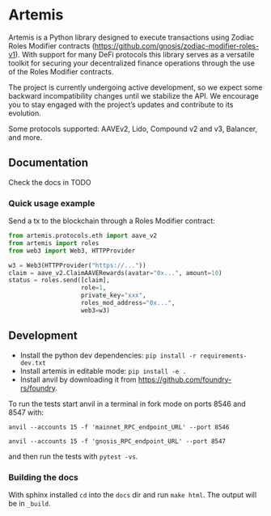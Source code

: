 # Artemis

Artemis is a Python library designed to execute transactions using Zodiac
Roles Modifier contracts (https://github.com/gnosis/zodiac-modifier-roles-v1).
With support for many DeFi protocols this library serves as a versatile toolkit
for securing your decentralized finance operations through the use of the
Roles Modifier contracts.

The project is currently undergoing active development, so we expect some backward
incompatibility changes until we stabilize the API. We encourage you to stay engaged
with the project’s updates and contribute to its evolution.

Some protocols supported: AAVEv2, Lido, Compound v2 and v3, Balancer, and more.

## Documentation

Check the docs in TODO

### Quick usage example

Send a tx to the blockchain through a Roles Modifier contract:

```python 
from artemis.protocols.eth import aave_v2
from artemis import roles
from web3 import Web3, HTTPProvider

w3 = Web3(HTTPProvider("https://..."))
claim = aave_v2.ClaimAAVERewards(avatar="0x...", amount=10)
status = roles.send([claim],
                    role=1,
                    private_key="xxx",
                    roles_mod_address="0x...",
                    web3=w3)

```

## Development

* Install the python dev dependencies: `pip install -r requirements-dev.txt`
* Install artemis in editable mode: `pip install -e .`
* Install anvil by downloading it from https://github.com/foundry-rs/foundry.

To run the tests start anvil in a terminal in fork mode on ports 8546 and 8547 with:

`anvil --accounts 15 -f 'mainnet_RPC_endpoint_URL' --port 8546`

`anvil --accounts 15 -f 'gnosis_RPC_endpoint_URL' --port 8547`

and then run the tests with `pytest -vs`.

### Building the docs

With sphinx installed `cd` into the `docs` dir and run `make html`. The output will be in `_build`.